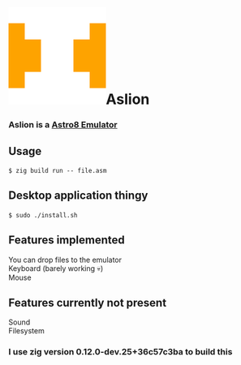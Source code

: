 # ![Icon](Aslion.png "Icon")Aslion
### Aslion is a [Astro8 Emulator](https://github.com/sam-astro/Astro8-Computer)

## Usage
```console
$ zig build run -- file.asm
```

## Desktop application thingy
```console
$ sudo ./install.sh
```

## Features implemented
You can drop files to the emulator<br>
Keyboard (barely working :skull:)<br>
Mouse

## Features currently not present
Sound<br>
Filesystem

### I use zig version 0.12.0-dev.25+36c57c3ba to build this
